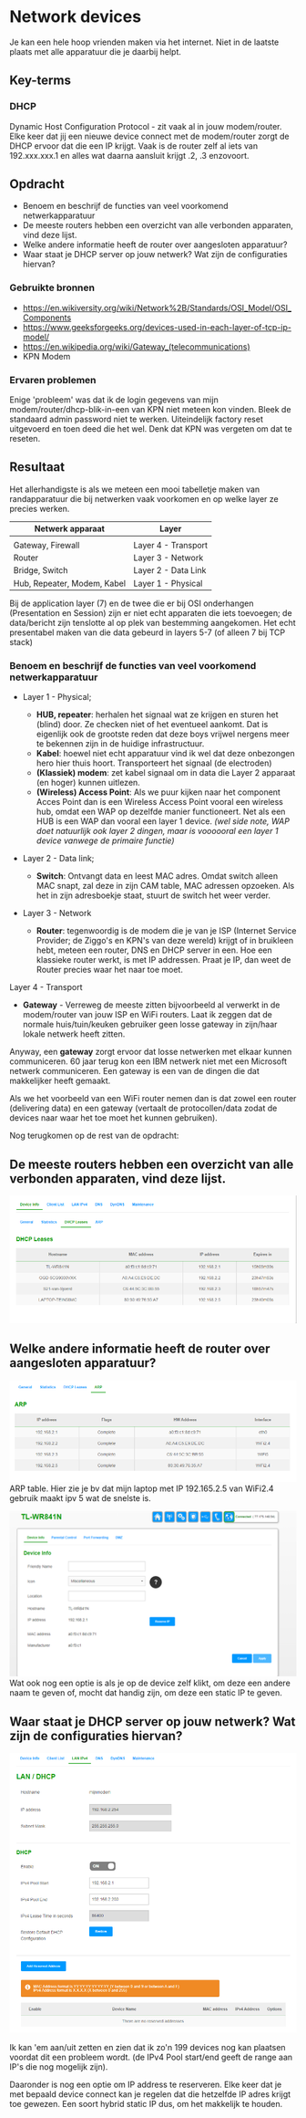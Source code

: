 # Network devices
Je kan een hele hoop vrienden maken via het internet. Niet in de laatste plaats met alle apparatuur die je daarbij helpt.

## Key-terms

### DHCP
Dynamic Host Configuration Protocol - zit vaak al in jouw modem/router. Elke keer dat jij een nieuwe device connect met de modem/router zorgt de DHCP ervoor dat die een IP krijgt. Vaak is de router zelf al iets van 192.xxx.xxx.1 en alles wat daarna aansluit krijgt .2, .3 enzovoort. 

## Opdracht
- Benoem en beschrijf de functies van veel voorkomend netwerkapparatuur
- De meeste routers hebben een overzicht van alle verbonden apparaten, vind deze lijst. 
- Welke andere informatie heeft de router over aangesloten apparatuur?
- Waar staat je DHCP server op jouw netwerk? Wat zijn de configuraties hiervan?

### Gebruikte bronnen
- https://en.wikiversity.org/wiki/Network%2B/Standards/OSI_Model/OSI_Components
- https://www.geeksforgeeks.org/devices-used-in-each-layer-of-tcp-ip-model/
- https://en.wikipedia.org/wiki/Gateway_(telecommunications)
- KPN Modem

### Ervaren problemen
Enige 'probleem' was dat ik de login gegevens van mijn modem/router/dhcp-blik-in-een van KPN niet meteen kon vinden. Bleek de standaard admin password niet te werken. Uiteindelijk factory reset uitgevoerd en toen deed die het wel. Denk dat KPN was vergeten om dat te reseten. 

## Resultaat

Het allerhandigste is als we meteen een mooi tabelletje maken van randapparatuur die bij netwerken vaak voorkomen en op welke layer ze precies werken. 

| Netwerk apparaat |         Layer | 
|---------------- | -------------- |
|                 |                |
| Gateway, Firewall                | Layer 4 - Transport               |
| Router                 |  Layer 3 - Network | 
| Bridge, Switch                  |       Layer 2 - Data Link         |
| Hub, Repeater, Modem, Kabel         |  Layer 1 - Physical |

Bij de application layer (7) en de twee die er bij OSI onderhangen (Presentation en Session) zijn er niet echt apparaten die iets toevoegen; de data/bericht zijn tenslotte al op plek van bestemming aangekomen. Het echt presentabel maken van die data gebeurd in layers 5-7 (of alleen 7 bij TCP stack)

### Benoem en beschrijf de functies van veel voorkomend netwerkapparatuur
- Layer 1 - Physical;
    - **HUB, repeater**: herhalen het signaal wat ze krijgen en sturen het (blind) door. Ze checken niet of het eventueel aankomt. Dat is eigenlijk ook de grootste reden dat deze boys vrijwel nergens meer te bekennen zijn in de huidige infrastructuur. 
    - **Kabel**: hoewel niet echt apparatuur vind ik wel dat deze onbezongen hero hier thuis hoort. Transporteert het signaal (de electroden)
    - **(Klassiek) modem**: zet kabel signaal om in data die Layer 2 apparaat (en hoger) kunnen uitlezen. 
    - **(Wireless) Access Point**: Als we puur kijken naar het component Acces Point dan is een Wireless Access Point vooral een wireless hub, omdat een WAP op dezelfde manier functioneert. Net als een HUB is een WAP dan vooral een layer 1 device. *(wel side note, WAP doet natuurlijk ook layer 2 dingen, maar is voooooral een layer 1 device vanwege de primaire functie)*

- Layer 2 - Data link;
    - **Switch**: Ontvangt data en leest MAC adres. Omdat switch alleen MAC snapt, zal deze in zijn CAM table, MAC adressen opzoeken. Als het in zijn adresboekje staat, stuurt de switch het weer verder.

- Layer 3 - Network
    - **Router**: tegenwoordig is de modem die je van je ISP (Internet Service Provider; de Ziggo's en KPN's van deze wereld) krijgt of in bruikleen hebt, meteen een router, DNS en DHCP server in een. 
    Hoe een klassieke router werkt, is met IP addressen. Praat je IP, dan weet de Router precies waar het naar toe moet.  

Layer 4 - Transport
   - **Gateway** - Verreweg de meeste zitten bijvoorbeeld al verwerkt in de modem/router van jouw ISP en WiFi routers. Laat ik zeggen dat de normale huis/tuin/keuken gebruiker geen losse gateway in zijn/haar lokale netwerk heeft zitten. 

   Anyway, een **gateway** zorgt ervoor dat losse netwerken met elkaar kunnen communiceren. 60 jaar terug kon een IBM netwerk niet met een Microsoft netwerk communiceren. Een gateway is een van de dingen die dat makkelijker heeft gemaakt.  

   Als we het voorbeeld van een WiFi router nemen dan is dat zowel een router (delivering data) en een gateway (vertaalt de protocollen/data zodat de devices naar waar het toe moet het kunnen gebruiken). 

Nog terugkomen op de rest van de opdracht:
## De meeste routers hebben een overzicht van alle verbonden apparaten, vind deze lijst. 

![DHCP lijst](../00_includes/NTW-02_DHCP_table.png)

## Welke andere informatie heeft de router over aangesloten apparatuur? 

![ARP table](../00_includes/NTW-02_ARP%20lijst.png)
ARP table. Hier zie je bv dat mijn laptop met IP 192.165.2.5 van WiFi2.4 gebruik maakt ipv 5 wat de snelste is. 

![static IP](../00_includes/NTW-02-static%20IP.png)
Wat ook nog een optie is als je op de device zelf klikt, om deze een andere naam te geven of, mocht dat handig zijn, om deze een static IP te geven. 

## Waar staat je DHCP server op jouw netwerk? Wat zijn de configuraties hiervan?

![Alt text](../00_includes/NTW-02_DHCP_config.png)

Ik kan 'em aan/uit zetten en zien dat ik zo'n 199 devices nog kan plaatsen voordat dit een probleem wordt. (de IPv4 Pool start/end geeft de range aan IP's die nog mogelijk zijn).

Daaronder is nog een optie om IP address te reserveren. Elke keer dat je met bepaald device connect kan je regelen dat die hetzelfde IP adres krijgt toe gewezen. Een soort hybrid static IP dus, om het makkelijk te houden. 

